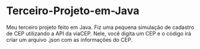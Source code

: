 # Terceiro-Projeto-em-Java
Meu terceiro projeto feito em Java. Fiz uma pequena simulação de cadastro de CEP utilizando a API da viaCEP.
Nele, você digita um CEP e o código irá criar um arquivo .json com as informações do CEP.
